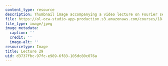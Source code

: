```yaml
---
content_type: resource
description: Thumbnail image accompanying a video lecture on Fourier series.
file: https://ol-ocw-studio-app-production.s3.amazonaws.com/courses/18-085-computational-science-and-engineering-i-fall-2008/d3737fbc97fce9896f83105dc80c076a_29.jpg
file_type: image/jpeg
image_metadata:
  caption: ''
  credit: ''
  image-alt: ''
resourcetype: Image
title: Lecture 29
uid: d3737fbc-97fc-e989-6f83-105dc80c076a
---
```

